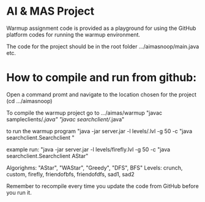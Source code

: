# AI & MAS Project 

Warmup assignment code is provided as a playground for using the GitHub platform
codes for running the warmup environment.

The code for the project should be in the root folder .../aimasnoop/main.java etc.

# How to compile and run from github:
Open a command promt and navigate to the location chosen for the project (cd .../aimasnoop)

To compile the warmup project go to .../aimas/warmup
"javac sampleclients/*.java"
"javac searchclient/*.java"

to run the warmup program
"java -jar server.jar -l levels/<level>.lvl -g 50 -c "java searchclient.Searchclient <algorithm>"

example run:
"java -jar server.jar -l levels/firefly.lvl -g 50 -c "java searchclient.Searchclient AStar"

Algorighms: "AStar", "WAStar", "Greedy", "DFS", BFS"
Levels:  crunch, custom, firefly, friendofbfs, friendofdfs, sad1, sad2

Remember to recompile every time you update the code from GitHub before you run it.
